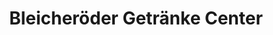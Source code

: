 ---
title: "Bleicheröder Getränke Center"
url: /bleicherode/bleicheroeder-getraenke-center/
shop: Getränke
---